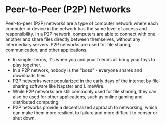 # Peer-to-Peer (P2P) Networks

Peer-to-peer (P2P) networks are a type of computer network where each computer or device in the network has the same level of access and responsibility. In a P2P network, computers are able to connect with one another and share files directly between themselves, without any intermediary servers. P2P networks are used for file sharing, communication, and other applications.

* In simpler terms, it's when you and your friends all bring your toys to play together.
* In a P2P network, nobody is the "boss" - everyone shares and downloads files. 
* P2P networks were popularized in the early days of the internet by file-sharing software like Napster and LimeWire.
* While P2P networks are still commonly used for file sharing, they can also be used for other applications, such as online gaming and distributed computing.
* P2P networks provide a decentralized approach to networking, which can make them more resilient to failure and more difficult to censor or shut down.
